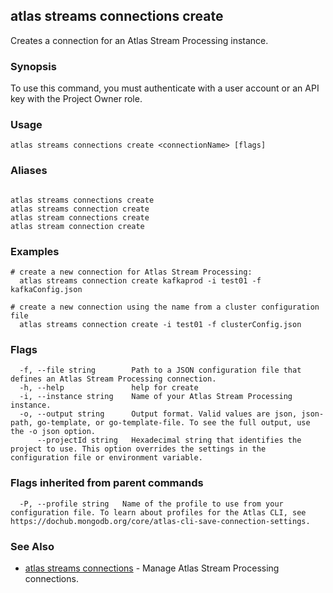 ## atlas streams connections create

Creates a connection for an Atlas Stream Processing instance.


### Synopsis

To use this command, you must authenticate with a user account or an API key with the Project Owner role.


### Usage
```
atlas streams connections create <connectionName> [flags]
```

### Aliases
```

atlas streams connections create
atlas streams connection create
atlas stream connections create
atlas stream connection create
```

### Examples

```
# create a new connection for Atlas Stream Processing:
  atlas streams connection create kafkaprod -i test01 -f kafkaConfig.json

# create a new connection using the name from a cluster configuration file
  atlas streams connection create -i test01 -f clusterConfig.json

```


### Flags

```
  -f, --file string        Path to a JSON configuration file that defines an Atlas Stream Processing connection.
  -h, --help               help for create
  -i, --instance string    Name of your Atlas Stream Processing instance.
  -o, --output string      Output format. Valid values are json, json-path, go-template, or go-template-file. To see the full output, use the -o json option.
      --projectId string   Hexadecimal string that identifies the project to use. This option overrides the settings in the configuration file or environment variable.

```


### Flags inherited from parent commands

```
  -P, --profile string   Name of the profile to use from your configuration file. To learn about profiles for the Atlas CLI, see https://dochub.mongodb.org/core/atlas-cli-save-connection-settings.

```

### See Also


* [atlas streams connections](atlas_streams_connections.md)	- Manage Atlas Stream Processing connections.



